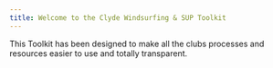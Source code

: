 ```yaml
---
title: Welcome to the Clyde Windsurfing & SUP Toolkit
---
```


This Toolkit has been designed to make all the clubs processes and resources easier to use and totally transparent.
